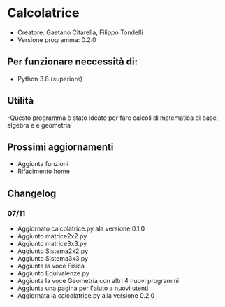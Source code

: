 # Calcolatrice
- Creatore: Gaetano Citarella, Filippo Tondelli
- Versione programma: 0.2.0
## Per funzionare neccessità di:
- Python 3.8 (superiore)
## Utilità
-Questo programma è stato ideato per fare calcoli di matematica di base, algebra e e geometria
## Prossimi aggiornamenti
- Aggiunta funzioni
- Rifacimento home
## Changelog
### 07/11
- Aggiornato calcolatrice.py ala versione 0.1.0
- Aggiunto matrice2x2.py
- Aggiunto matrice3x3.py
- Aggiunto Sistema2x2.py
- Aggiunto Sistema3x3.py
- Aggiunta la voce Fisica
- Aggiunto Equivalenze.py
- Aggiunta la voce Geometria con altri 4 nuovi programmi
- Aggiunta una pagina per l'aiuto a nuovi utenti
- Aggiornata la calcolatrice.py alla versione 0.2.0

